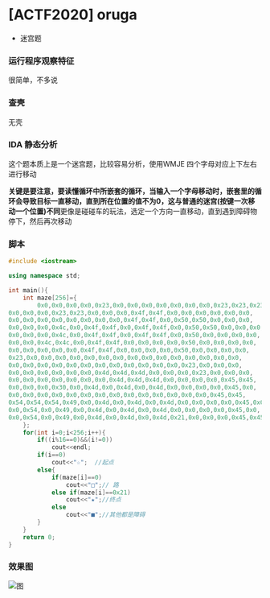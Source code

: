 # [ACTF2020] oruga

- 迷宫题



### 运行程序观察特征

很简单，不多说



### 查壳

无壳



### IDA 静态分析

这个题本质上是一个迷宫题，比较容易分析，使用WMJE 四个字母对应上下左右进行移动

**关键是要注意，要读懂循环中所嵌套的循环，当输入一个字母移动时，嵌套里的循环会导致目标一直移动，直到所在位置的值不为0，这与普通的迷宫(按键一次移动一个位置)不同**更像是碰碰车的玩法，选定一个方向一直移动，直到遇到障碍物停下，然后再次移动



### 脚本

```c++
#include <iostream>

using namespace std;

int main(){
	int maze[256]={
		0x0,0x0,0x0,0x0,0x23,0x0,0x0,0x0,0x0,0x0,0x0,0x0,0x23,0x23,0x23,0x23,
0x0,0x0,0x0,0x23,0x23,0x0,0x0,0x0,0x4f,0x4f,0x0,0x0,0x0,0x0,0x0,0x0,
0x0,0x0,0x0,0x0,0x0,0x0,0x0,0x0,0x4f,0x4f,0x0,0x50,0x50,0x0,0x0,0x0,
0x0,0x0,0x0,0x4c,0x0,0x4f,0x4f,0x0,0x4f,0x4f,0x0,0x50,0x50,0x0,0x0,0x0,
0x0,0x0,0x0,0x4c,0x0,0x4f,0x4f,0x0,0x4f,0x4f,0x0,0x50,0x0,0x0,0x0,0x0,
0x0,0x0,0x4c,0x4c,0x0,0x4f,0x4f,0x0,0x0,0x0,0x0,0x50,0x0,0x0,0x0,0x0,
0x0,0x0,0x0,0x0,0x0,0x4f,0x4f,0x0,0x0,0x0,0x0,0x50,0x0,0x0,0x0,0x0,
0x23,0x0,0x0,0x0,0x0,0x0,0x0,0x0,0x0,0x0,0x0,0x0,0x0,0x0,0x0,0x0,
0x0,0x0,0x0,0x0,0x0,0x0,0x0,0x0,0x0,0x0,0x0,0x0,0x23,0x0,0x0,0x0,
0x0,0x0,0x0,0x0,0x0,0x0,0x4d,0x4d,0x4d,0x0,0x0,0x0,0x23,0x0,0x0,0x0,
0x0,0x0,0x0,0x0,0x0,0x0,0x0,0x4d,0x4d,0x4d,0x0,0x0,0x0,0x0,0x45,0x45,
0x0,0x0,0x0,0x30,0x0,0x4d,0x0,0x4d,0x0,0x4d,0x0,0x0,0x0,0x0,0x45,0x0,
0x0,0x0,0x0,0x0,0x0,0x0,0x0,0x0,0x0,0x0,0x0,0x0,0x0,0x0,0x45,0x45,
0x54,0x54,0x54,0x49,0x0,0x4d,0x0,0x4d,0x0,0x4d,0x0,0x0,0x0,0x0,0x45,0x0,
0x0,0x54,0x0,0x49,0x0,0x4d,0x0,0x4d,0x0,0x4d,0x0,0x0,0x0,0x0,0x45,0x0,
0x0,0x54,0x0,0x49,0x0,0x4d,0x0,0x4d,0x0,0x4d,0x21,0x0,0x0,0x0,0x45,0x45
	};
	for(int i=0;i<256;i++){
		if((i%16==0)&&(i!=0))
			cout<<endl;
		if(i==0)
			cout<<"☆";	//起点 
		else{
			if(maze[i]==0)
				cout<<"□";// 路
			else if(maze[i]==0x21)
				cout<<"★";//终点
			else
				cout<<"■";//其他都是障碍 
		}
	}
	return 0;
}
```



### 效果图

![图](https://ms-study.oss-cn-chengdu.aliyuncs.com/Binary_study/RE/%5BACTF2020%5Doruga.png)